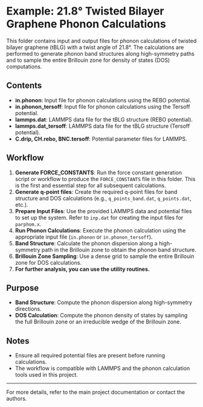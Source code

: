 # Example: 21.8° Twisted Bilayer Graphene Phonon Calculations

This folder contains input and output files for phonon calculations of twisted bilayer graphene (tBLG) with a twist angle of 21.8°. The calculations are performed to generate phonon band structures along high-symmetry paths and to sample the entire Brillouin zone for density of states (DOS) computations.

## Contents

- **in.phonon**: Input file for phonon calculations using the REBO potential.
- **in.phonon_tersoff**: Input file for phonon calculations using the Tersoff potential.
- **lammps.dat**: LAMMPS data file for the tBLG structure (REBO potential).
- **lammps.dat_tersoff**: LAMMPS data file for the tBLG structure (Tersoff potential).
- **C.drip, CH.rebo, BNC.tersoff**: Potential parameter files for LAMMPS.

## Workflow

1. **Generate FORCE_CONSTANTS**: Run the force constant generation script or workflow to produce the `FORCE_CONSTANTS` file in this folder. This is the first and essential step for all subsequent calculations.
2. **Generate q-point files**: Create the required q-point files for band structure and DOS calculations (e.g., `q_points_band.dat`, `q_points.dat`, etc.).
3. **Prepare Input Files**: Use the provided LAMMPS data and potential files to set up the system. Refer to `inp.dat` for creating the input files for `parphom.x`.
4. **Run Phonon Calculations**: Execute the phonon calculation using the appropriate input file (`in.phonon` or `in.phonon_tersoff`).
5. **Band Structure**: Calculate the phonon dispersion along a high-symmetry path in the Brillouin zone to obtain the phonon band structure.
6. **Brillouin Zone Sampling**: Use a dense grid to sample the entire Brillouin zone for DOS calculations.
7. **For further analysis, you can use the utility routines.**

## Purpose

- **Band Structure**: Compute the phonon dispersion along high-symmetry directions.
- **DOS Calculation**: Compute the phonon density of states by sampling the full Brillouin zone or an irreducible wedge of the Brillouin zone.

## Notes
- Ensure all required potential files are present before running calculations.
- The workflow is compatible with LAMMPS and the phonon calculation tools used in this project.

---
For more details, refer to the main project documentation or contact the authors.
